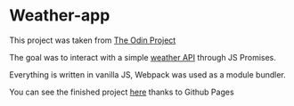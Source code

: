 # Weather-app 

This project was taken from [The Odin Project](https://www.theodinproject.com/dashboard)

The goal was to interact with a simple [weather API](https://openweathermap.org/) through JS Promises.

Everything is written in vanilla JS, Webpack was used as a module bundler.

You can see the finished project [here](https://sim-frpt.github.io/weather-app/) thanks to Github Pages
